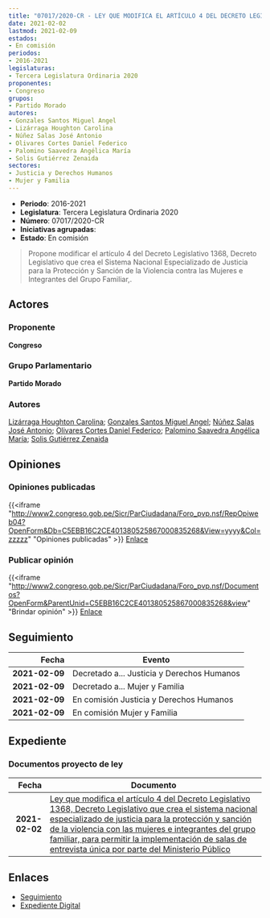 ```yaml
---
title: "07017/2020-CR - LEY QUE MODIFICA EL ARTÍCULO 4 DEL DECRETO LEGISLATIVO 1358, DECRETO LEGISLATIVO QUE CREA EL SISTEMA NACIONAL ESPECIALIZADO DE JUSTICIA PARA LA PROTECCIÓN Y SANCIÓN DE LA VIOLENCIA CONTRA LAS MUJERES E INTEGRANTES DEL GRUPO FAMILIAR, PARA PERMITIR LA IMPLEMENTACIÓN DE SALAS DE ENTREVISTA ÚNICA POR PARTE DEL MINISTERIO PÚBLICO"
date: 2021-02-02
lastmod: 2021-02-09
estados:
- En comisión
periodos:
- 2016-2021
legislaturas:
- Tercera Legislatura Ordinaria 2020
proponentes:
- Congreso
grupos:
- Partido Morado
autores:
- Gonzales Santos Miguel Angel
- Lizárraga Houghton Carolina
- Núñez Salas José Antonio
- Olivares Cortes Daniel Federico
- Palomino Saavedra Angélica María
- Solis Gutiérrez Zenaida
sectores:
- Justicia y Derechos Humanos
- Mujer y Familia
---
```

- **Periodo**: 2016-2021
- **Legislatura**: Tercera Legislatura Ordinaria 2020
- **Número**: 07017/2020-CR
- **Iniciativas agrupadas**: 
- **Estado**: En comisión

> Propone modificar el artículo 4 del Decreto Legislativo 1368, Decreto Legislativo que crea el Sistema Nacional Especializado de Justicia para la Protección y Sanción de la Violencia contra las Mujeres e Integrantes del Grupo Familiar,.


## Actores

### Proponente

**Congreso**

### Grupo Parlamentario

**Partido Morado**

### Autores

[Lizárraga Houghton Carolina](mailto:mailto:clizarraga@congreso.gob.pe); [Gonzales Santos Miguel Angel](mailto:mailto:mgonzaless@congreso.gob.pe); [Núñez Salas José Antonio](mailto:mailto:jnunezs@congreso.gob.pe); [Olivares Cortes Daniel Federico](mailto:mailto:dolivares@congreso.gob.pe); [Palomino Saavedra Angélica María](mailto:mailto:apalomino@congreso.gob.pe); [Solis Gutiérrez Zenaida](mailto:mailto:zsolis@congreso.gob.pe)

## Opiniones

### Opiniones publicadas

{{<iframe "http://www2.congreso.gob.pe/Sicr/ParCiudadana/Foro_pvp.nsf/RepOpiweb04?OpenForm&Db=C5EBB16C2CE401380525867000835268&View=yyyy&Col=zzzzz" "Opiniones publicadas" >}}
[Enlace](http://www2.congreso.gob.pe/Sicr/ParCiudadana/Foro_pvp.nsf/RepOpiweb04?OpenForm&Db=C5EBB16C2CE401380525867000835268&View=yyyy&Col=zzzzz)

### Publicar opinión

{{<iframe "http://www2.congreso.gob.pe/Sicr/ParCiudadana/Foro_pvp.nsf/Documentos?OpenForm&ParentUnid=C5EBB16C2CE401380525867000835268&view" "Brindar opinión" >}}
[Enlace](http://www2.congreso.gob.pe/Sicr/ParCiudadana/Foro_pvp.nsf/Documentos?OpenForm&ParentUnid=C5EBB16C2CE401380525867000835268&view)


## Seguimiento

| Fecha | Evento |
|------:|--------|
| **2021-02-09** | Decretado a... Justicia y Derechos Humanos |
| **2021-02-09** | Decretado a... Mujer y Familia |
| **2021-02-09** | En comisión Justicia y Derechos Humanos |
| **2021-02-09** | En comisión Mujer y Familia |

## Expediente

### Documentos proyecto de ley

| Fecha | Documento |
|------:|-----------|
| **2021-02-02** | [Ley que modifica el artículo 4 del Decreto Legislativo 1368, Decreto Legislativo que crea el sistema nacional especializado de justicia para la protección y sanción de la violencia con las mujeres e integrantes del grupo familiar, para permitir la implementación de salas de entrevista única por parte del Ministerio Público](https://leyes.congreso.gob.pe/Documentos/2016_2021/Proyectos_de_Ley_y_de_Resoluciones_Legislativas/PL07017-20210202.pdf) |

## Enlaces

- [Seguimiento](http://www2.congreso.gob.pe/Sicr/TraDocEstProc/CLProLey2016.nsf/f7fff46988ca05b1052578e100829cc7/279ccfd1fde4aeff0525867100760ee0?OpenDocument)
- [Expediente Digital](http://www2.congreso.gob.pe/Sicr/TraDocEstProc/Expvirt_2011.nsf/visbusqptramdoc1621/07017?opendocument)

